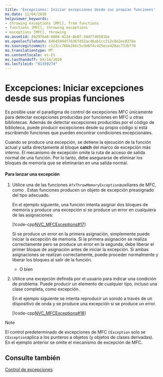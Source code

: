 ```yaml
---
title: 'Excepciones: Iniciar excepciones desde sus propias funciones'
ms.date: 11/04/2016
helpviewer_keywords:
- throwing exceptions [MFC], from functions
- functions [MFC], throwing exceptions
- exceptions [MFC], throwing
ms.assetid: 492976e8-8804-4234-8e8f-30dffd0501be
ms.openlocfilehash: 6484594df7636fd52ac46ab1cc212c8e2ec0278e
ms.sourcegitcommit: c123cc76bb2b6c5cde6f4c425ece420ac733bf70
ms.translationtype: MT
ms.contentlocale: es-ES
ms.lasthandoff: 04/14/2020
ms.locfileid: "81359274"
---
```

# <a name="exceptions-throwing-exceptions-from-your-own-functions"></a>Excepciones: Iniciar excepciones desde sus propias funciones

Es posible usar el paradigma de control de excepciones MFC únicamente para detectar excepciones producidas por funciones en MFC u otras bibliotecas. Además de detectar excepciones producidas por el código de biblioteca, puede producir excepciones desde su propio código si está escribiendo funciones que pueden encontrar condiciones excepcionales.

Cuando se produce una excepción, se detiene la ejecución de la función actual y salta directamente al bloque **catch** del marco de excepción más interno. El mecanismo de excepción omite la ruta de acceso de salida normal de una función. Por lo tanto, debe asegurarse de eliminar los bloques de memoria que se eliminarían en una salida normal.

#### <a name="to-throw-an-exception"></a>Para lanzar una excepción

1. Utilice una de las funciones `AfxThrowMemoryException`auxiliares de MFC, como . Estas funciones producen un objeto de excepción preasignado del tipo adecuado.

   En el ejemplo siguiente, una función intenta asignar dos bloques de memoria y produce una excepción si se produce un error en cualquiera de las asignaciones:

   [!code-cpp[NVC_MFCExceptions#17](../mfc/codesnippet/cpp/exceptions-throwing-exceptions-from-your-own-functions_1.cpp)]

   Si se produce un error en la primera asignación, simplemente puede iniciar la excepción de memoria. Si la primera asignación se realiza correctamente pero se produce un error en la segunda, debe liberar el primer bloque de asignación antes de iniciar la excepción. Si ambas asignaciones se realizan correctamente, puede proceder normalmente y liberar los bloques al salir de la función.

     - O bien

1. Utilice una excepción definida por el usuario para indicar una condición de problema. Puede producir un elemento de cualquier tipo, incluso una clase completa, como excepción.

   En el ejemplo siguiente se intenta reproducir un sonido a través de un dispositivo de onda y se produce una excepción si se produce un error.

   [!code-cpp[NVC_MFCExceptions#18](../mfc/codesnippet/cpp/exceptions-throwing-exceptions-from-your-own-functions_2.cpp)]

> [!NOTE]
> El control predeterminado de excepciones de MFC `CException` solo se `CException`aplica a los punteros a objetos (y objetos de clases derivadas). En el ejemplo anterior se omite el mecanismo de excepción de MFC.

## <a name="see-also"></a>Consulte también

[Control de excepciones](../mfc/exception-handling-in-mfc.md)
